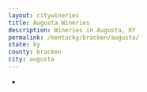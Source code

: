 ```yaml
---
layout: citywineries
title: Augusta Wineries
description: Wineries in Augusta, KY
permalink: /kentucky/bracken/augusta/
state: ky
county: bracken
city: augusta
---
```

-
